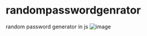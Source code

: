 # randompasswordgenrator
random password generator in js
![image](https://user-images.githubusercontent.com/70200100/180987195-4289893a-296f-4737-b029-2ceb3b7d76b6.png)
